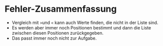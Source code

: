 # Fehler-Zusammenfassung

- Vergleich mit `>`und `<` kann auch Werte finden,
  die nicht in der Liste sind.
- Es werden aber immer noch Positionen bestimmt und dann
  die Liste zwischen diesen Positionen zurückgegeben.
- Das passt immer noch nicht zur Aufgabe.
